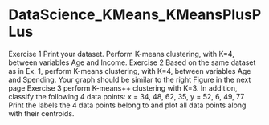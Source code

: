 # DataScience_KMeans_KMeansPlusPLus
Exercise 1
  Print your dataset. Perform K-means clustering, with K=4, between variables Age and Income. 
Exercise 2
  Based on the same dataset as in Ex. 1, perform K-means clustering, with K=4, between
  variables Age and Spending. Your graph should be similar to the right Figure in the next page
Exercise 3
  perform K-means++ clustering with K=3. In addition, classify the following 4 data points: x = 34, 48, 62, 35, y = 52,
  6, 49, 77 Print the labels the 4 data points belong to and plot all data points along with their
  centroids.
